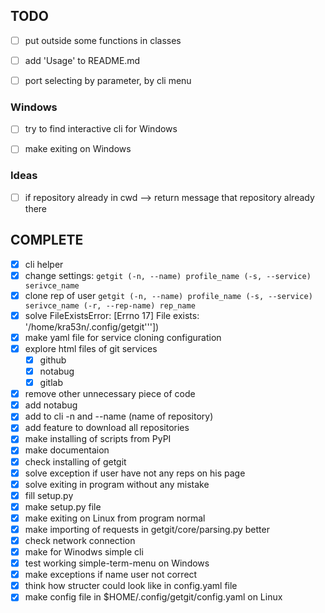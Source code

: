 ## TODO

- [ ] put outside some functions in classes
- [ ] add 'Usage' to README.md
- [ ] port selecting by parameter, by cli menu


### Windows

- [ ] try to find interactive cli for Windows
- [ ] make exiting on Windows


### Ideas

- [ ] if repository already in cwd --> return message that repository already there


## COMPLETE

- [x] cli helper
- [x] change settings: `getgit (-n, --name) profile_name (-s, --service) serivce_name`
- [x] clone rep of user `getgit (-n, --name) profile_name (-s, --service) serivce_name (-r, --rep-name) rep_name`
- [x] solve FileExistsError: [Errno 17] File exists: '/home/kra53n/.config/getgit'''])
- [x] make yaml file for service cloning configuration
- [x] explore html files of git services
  - [x] github
  - [x] notabug
  - [x] gitlab
- [x] remove other unnecessary piece of code
- [x] add notabug
- [x] add to cli -n and --name (name of repository)
- [x] add feature to download all repositories
- [x] make installing of scripts from PyPI
- [x] make documentaion
- [x] check installing of getgit
- [x] solve exception if user have not any reps on his page
- [x] solve exiting in program without any mistake
- [x] fill setup.py
- [x] make setup.py file
- [x] make exiting on Linux from program normal
- [x] make importing of requests in getgit/core/parsing.py better
- [x] check network connection
- [x] make for Winodws simple cli
- [x] test working simple-term-menu on Windows
- [x] make exceptions if name user not correct
- [x] think how structer could look like in config.yaml file
- [x] make config file in $HOME/.config/getgit/config.yaml on Linux
